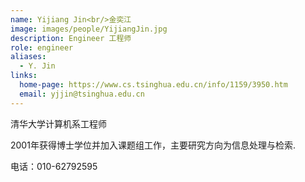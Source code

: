 ```yaml
---
name: Yijiang Jin<br/>金奕江
image: images/people/YijiangJin.jpg
description: Engineer 工程师
role: engineer
aliases:
  - Y. Jin
links:
  home-page: https://www.cs.tsinghua.edu.cn/info/1159/3950.htm
  email: yjjin@tsinghua.edu.cn
---
```


清华大学计算机系工程师

2001年获得博士学位并加入课题组工作，主要研究方向为信息处理与检索.

电话：010-62792595

